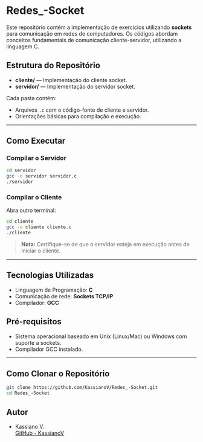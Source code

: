# Redes_-Socket

Este repositório contém a implementação de exercícios utilizando **sockets** para comunicação em redes de computadores. Os códigos abordam conceitos fundamentais de comunicação cliente-servidor, utilizando a linguagem C.

## Estrutura do Repositório

- **cliente/** — Implementação do cliente socket.
- **servidor/** — Implementação do servidor socket.

Cada pasta contém:
- Arquivos `.c` com o código-fonte de cliente e servidor.
- Orientações básicas para compilação e execução.

---

## Como Executar

### Compilar o Servidor

```bash
cd servidor
gcc -o servidor servidor.c
./servidor
```

### Compilar o Cliente

Abra outro terminal:

```bash
cd cliente
gcc -o cliente cliente.c
./cliente
```

> **Nota:** Certifique-se de que o servidor esteja em execução antes de iniciar o cliente.

---

## Tecnologias Utilizadas

- Linguagem de Programação: **C**
- Comunicação de rede: **Sockets TCP/IP**
- Compilador: **GCC**

## Pré-requisitos

- Sistema operacional baseado em Unix (Linux/Mac) ou Windows com suporte a sockets.
- Compilador GCC instalado.

---

## Como Clonar o Repositório

```bash
git clone https://github.com/KassianoV/Redes_-Socket.git
cd Redes_-Socket
```

## Autor

- Kassiano V.  
[GitHub - KassianoV](https://github.com/KassianoV)
